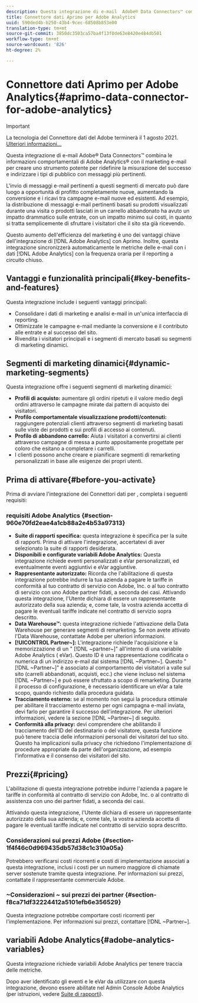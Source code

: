 ```yaml
---
description: Questa integrazione di e-mail  Adobe® Data Connectors™ combina le informazioni comportamentali di  Adobe Analytics® con il marketing e-mail per creare uno strumento potente per ridefinire la misurazione del successo e indirizzare i tipi di pubblico con messaggi più pertinenti.
title: Connettore dati Aprimo per Adobe Analytics
uuid: 590ded4b-b250-43b4-9cec-68508b853e00
translation-type: tm+mt
source-git-commit: 3850dc3503ca57ba4f13f0de63e8420e484db501
workflow-type: tm+mt
source-wordcount: '826'
ht-degree: 2%

---
```



# Connettore dati Aprimo per Adobe Analytics{#aprimo-data-connector-for-adobe-analytics}

>[!IMPORTANT]
>
>La tecnologia del Connettore dati del Adobe  terminerà il 1 agosto 2021. [Ulteriori informazioni...](/help/import/data-connectors/data-connectors-eol.md)

Questa integrazione di e-mail  Adobe® Data Connectors™ combina le informazioni comportamentali di  Adobe Analytics® con il marketing e-mail per creare uno strumento potente per ridefinire la misurazione del successo e indirizzare i tipi di pubblico con messaggi più pertinenti.

L&#39;invio di messaggi e-mail pertinenti a questi segmenti di mercato può dare luogo a opportunità di profitto completamente nuove, aumentando la conversione e i ricavi tra campagne e-mail nuove ed esistenti. Ad esempio, la distribuzione di messaggi e-mail pertinenti basati su prodotti visualizzati durante una visita o prodotti lasciati in un carrello abbandonato ha avuto un impatto drammatico sulle entrate, con un impatto minimo sui costi, in quanto si tratta semplicemente di sfruttare i visitatori che il sito sta già ricevendo.

Questo aumento dell&#39;efficienza del marketing è uno dei vantaggi chiave dell&#39;integrazione di [!DNL Adobe Analytics] con Aprimo. Inoltre, questa integrazione sincronizzerà automaticamente le metriche delle e-mail con i dati [!DNL Adobe Analytics] con la frequenza oraria per il reporting a circuito chiuso.

## Vantaggi e funzionalità principali{#key-benefits-and-features}

Questa integrazione include i seguenti vantaggi principali:

* Consolidare i dati di marketing e analisi e-mail in un&#39;unica interfaccia di reporting.
* Ottimizzate le campagne e-mail mediante la conversione e il contributo alle entrate e al successo del sito.
* Rivendita i visitatori principali e i segmenti di mercato basati su segmenti di marketing dinamici.

## Segmenti di marketing dinamici{#dynamic-marketing-segments}

Questa integrazione offre i seguenti segmenti di marketing dinamici:

* **Profili di acquisto:** aumentare gli ordini ripetuti e il valore medio degli ordini attraverso le campagne mirate dai pattern di acquisto dei visitatori.
* **Profilo comportamentale visualizzazione prodotti/contenuti:** raggiungere potenziali clienti attraverso segmenti di marketing basati sulle viste dei prodotti e sui profili di accesso ai contenuti.
* **Profilo di abbandono carrello:** Aiuta i visitatori a convertirsi ai clienti attraverso campagne di messa a punto appositamente progettate per coloro che esitano a completare i carrelli.
* I clienti possono anche creare e pianificare segmenti di remarketing personalizzati in base alle esigenze dei propri utenti.

## Prima di attivare{#before-you-activate}

Prima di avviare l&#39;integrazione dei Connettori dati per , completa i seguenti requisiti:

###  requisiti Adobe Analytics {#section-960e70fd2eae4a1cb88a2e4b53a97313}

* **Suite di rapporti specifica:** questa integrazione è specifica per la suite di rapporti. Prima di attivare l&#39;integrazione, accertatevi di aver selezionato la suite di rapporti desiderata.
* **Disponibili e configurate  variabili Adobe Analytics:** Questa integrazione richiede eventi personalizzati e eVar personalizzati, ed eventualmente eventi aggiuntivi e eVar aggiuntive.
* **Rappresentante autorizzato:** Ricorda che l&#39;abilitazione di questa integrazione potrebbe indurre la tua azienda a pagare le tariffe in conformità al tuo contratto di servizio con  Adobe, Inc. o al tuo contratto di servizio con uno  Adobe  partner fidati, a seconda dei casi. Attivando questa integrazione, l&#39;Utente dichiara di essere un rappresentante autorizzato della sua azienda; e, come tale, la vostra azienda accetta di pagare le eventuali tariffe indicate nel contratto di servizio sopra descritto.
* **Data Warehouse™:** questa integrazione richiede l&#39;attivazione della Data Warehouse per generare segmenti di remarketing. Se non avete attivato l&#39;Data Warehouse, contattate  Adobe per ulteriori informazioni.
* **[!UICONTROL Partner~]:** L&#39;integrazione richiede l&#39;acquisizione e la memorizzazione di un &quot; [!DNL ~partner~]&quot; all&#39;interno di una variabile Adobe Analytics  ( eVar). Questo ID è una rappresentazione codificata o numerica di un indirizzo e-mail dal sistema [!DNL ~Partner~]. Questo &quot; [!DNL ~Partner~]&quot; è associato al comportamento dei visitatori a valle sul sito (carrelli abbandonati, acquisti, ecc.) che viene incluso nel sistema [!DNL ~Partner~] e può essere sfruttato a scopo di remarketing. Durante il processo di configurazione, è necessario identificare un eVar  a tale scopo, quando richiesto dalla procedura guidata.
* **Tracciamento esterno:** se al momento non segui la procedura ottimale per abilitare il tracciamento esterno per ogni campagna e-mail inviata, devi farlo per garantire il successo dell&#39;integrazione. Per ulteriori informazioni, vedere la sezione [!DNL ~Partner~] di seguito.
* **Conformità alla privacy:** devi comprendere che abilitando il tracciamento dell&#39;ID del destinatario o del visitatore, questa funzione può tenere traccia delle informazioni personali dei visitatori del tuo sito. Questo ha implicazioni sulla privacy che richiedono l&#39;implementazione di procedure appropriate da parte dell&#39;organizzazione, ad esempio l&#39;informativa e il consenso dei visitatori del sito.

## Prezzi{#pricing}

L&#39;abilitazione di questa integrazione potrebbe indurre l&#39;azienda a pagare le tariffe in conformità al contratto di servizio con  Adobe, Inc. o al contratto di assistenza con uno dei  partner  fidati, a seconda dei casi.

Attivando questa integrazione, l&#39;Utente dichiara di essere un rappresentante autorizzato della sua azienda; e, come tale, la vostra azienda accetta di pagare le eventuali tariffe indicate nel contratto di servizio sopra descritto.

### Considerazioni sui prezzi  Adobe {#section-1f4f46c0d969435db57d38c1c310a05a}

Potrebbero verificarsi costi ricorrenti e costi di implementazione associati a questa integrazione, inclusi i costi per un numero maggiore di chiamate server sostenute tramite questa integrazione. Per informazioni sui prezzi, contattate il rappresentante commerciale  Adobe.

### ~Considerazioni ~ sui prezzi dei partner  {#section-f8ca71df32224412a5101efb6e356529}

Questa integrazione potrebbe comportare costi ricorrenti per l&#39;implementazione. Per informazioni sui prezzi, contattare [!DNL ~Partner~].

##  variabili Adobe Analytics{#adobe-analytics-variables}

Questa integrazione richiede  variabili Adobe Analytics per tenere traccia delle metriche.

Dopo aver identificato gli eventi e le eVar da utilizzare con questa integrazione, devono essere abilitate nel Admin Console  Adobe Analytics  (per istruzioni, vedere [Suite di rapporti](https://docs.adobe.com/content/help/it-IT/analytics/admin/manage-report-suites/report-suites-admin.html)).
